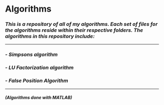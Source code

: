 # **Algorithms**
### *This is a repository of all of my algorithms. Each set of files for the algorithms reside within their respective folders. The algorithms in this repository include:*
---
### *- Simpsons algorithm*
### *- LU Factorization algorithm*
### *- False Position Algorithm*
---
#### *(Algorithms done with MATLAB)*
